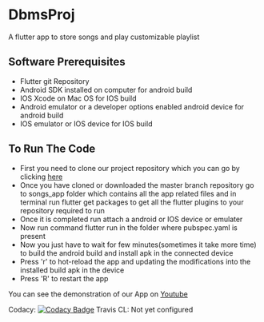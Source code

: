 # DbmsProj

A flutter app to store songs and play customizable playlist

## Software Prerequisites

- Flutter git Repository 
- Android SDK installed on computer for android build
- IOS Xcode on Mac OS for IOS build
- Android emulator or a developer options enabled android device for android build
- IOS emulator or IOS device for IOS build

## To Run The Code

- First you need to clone our project repository which you can go by clicking [here](https://github.com/Nocturnals/DbmsProj)
- Once you have cloned or downloaded the master branch repository go to songs_app folder which contains all the app related files and in terminal run flutter get packages to get all the flutter plugins to your repository required to run
- Once it is completed run attach a android or IOS device or emulater
- Now run command flutter run in the folder where pubspec.yaml is present
- Now you just have to wait for few minutes(sometimes it take more time) to build the android build and install apk in the connected device
- Press 'r' to hot-reload the app and updating the modifications into the installed build apk in the device
- Press 'R' to restart the app


You can see the demonstration of our App on [Youtube](https://youtu.be/9Aft8eISIW4)

Codacy: [![Codacy Badge](https://api.codacy.com/project/badge/Grade/70d20f91442443b897dd4d2c6571962f)](https://app.codacy.com/app/Hemanth759/DbmsProj?utm_source=github.com&utm_medium=referral&utm_content=Nocturnals/DbmsProj&utm_campaign=Badge_Grade_Dashboard)
Travis CL: Not yet configured
